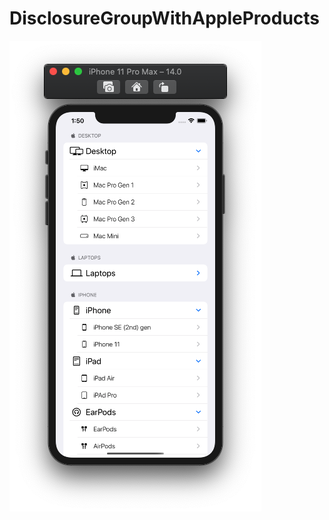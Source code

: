 # DisclosureGroupWithAppleProducts

![](https://github.com/ram4ik/DisclosureGroupWithAppleProducts/blob/main/DisclosureGroup/Assets.xcassets/Screenshot%202020-08-12%20at%2013.50.45.imageset/Screenshot%202020-08-12%20at%2013.50.45.png)
